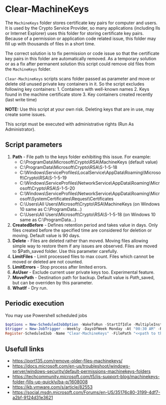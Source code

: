 # Clear-MachineKeys

The `MachineKeys` folder stores certificate key pairs for computer and users. It is used by the Crypto Service Provider,
so many applications (including IIs or Internet Explorer) uses this folder for storing certificate key pairs. Because of
a permission or application code related issue, this folder may fill up with thousands of files in a short time.

The correct solution is to fix permission or code issue so that the certificate key pairs in this folder are automatically
removed. As a temporary solution or as a fix after permanent solution this script could remove old files from the `MachineKeys`
folder.

`Clear-MachineKeys` scripts scans folder passed as parameter and move or delete old unused private key containers in it.
So the script excludes following key containers:
    1. Containers with well-known names
    2. Keys found in the machine certificate store
    3. Key containers created recently (last write time)

**NOTE:** Use this script at your own risk. Deleting keys that are in use, may create some issues.

This script must be executed with administrative rights (Run As Administrator).

## Script parameters

1. **Path** - File path to the keys folder exhibiting this issue. For example:
   * C:\ProgramData\Microsoft\Crypto\RSA\MachineKeys (default value)
   * C:\ProgramData\Microsoft\Crypto\RSA\S-1-5-18
   * C:\Windows\ServiceProfiles\LocalService\AppData\Roaming\Microsoft\Crypto\RSA\S-1-5-19
   * C:\Windows\ServiceProfiles\NetworkService\AppData\Roaming\Microsoft\Crypto\RSA\S-1-5-20
   * C:\Windows\ServiceProfiles\NetworkService\AppData\Roaming\Microsoft\SystemCertificates\Request\Certificates
   * C:\Users\All Users\Microsoft\Crypto\RSA\MachineKeys (on Windows 10 same as C:\ProgramData\...)
   * C:\Users\All Users\Microsoft\Crypto\RSA\S-1-5-18 (on Windows 10 same as C:\ProgramData\...)
2. **CreatedBefore** - Defines retention period and takes value in days. Only files created before the specified time are considered for deletion or moving. Default value is 90 days.
3. **Delete** - Files are deleted rather than moved. Moving files allowing simple way to restore them if any issues are observed. Files are moved to $Path\_saved folder. Use this parameter carefully.
4. **LimitFiles** - Limit processed files to max count. Files which cannot be moved or deleted are not counted.
5. **LimitErrors** - Stop process after limited errors.
6. **AsUser** - Exclude current user private keys too. Experimental feature.
7. **MovePath** - Destination path for backup. Default value is *Path*\_saved, but can be overriden by this parameter.
8. **WhatIf** - Dry run.

## Periodic execution

You may use Powershell scheduled jobs

```powershell
$options = New-ScheduledJobOption -WakeToRun -StartIfIdle -MultipleInstancePolicy IgnoreNew -RunElevated
$trigger = New-JobTrigger --Weekly -DaysOfWeek Monday -At "00:30 AM" -RandomDelay 01:00:00
Register-ScheduledJob -Name "Clear-MachineKeys" -FilePath "<<path to the script>>\Clear-MachineKeys.ps1" -Trigger $trigger -ScheduledJobOption $options
```

## Usefull links

* <https://port135.com/remove-older-files-machinekeys/>
* <https://docs.microsoft.com/en-us/troubleshoot/windows-server/windows-security/default-permissions-machinekeys-folders>
* <https://techcommunity.microsoft.com/t5/iis-support-blog/machinekeys-folder-fills-up-quickly/ba-p/1608008>
* <https://kb.vmware.com/s/article/82553>
* <https://social.msdn.microsoft.com/Forums/en-US/35176c80-3199-4df7-a2bf-9124d31e3621>
